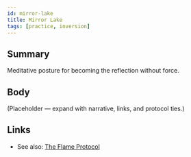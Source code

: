 ```yaml
---
id: mirror-lake
title: Mirror Lake
tags: [practice, inversion]
---
```


## Summary
Meditative posture for becoming the reflection without force.

## Body
(Placeholder — expand with narrative, links, and protocol ties.)

## Links
- See also: [The Flame Protocol](./the-flame-protocol.md)
